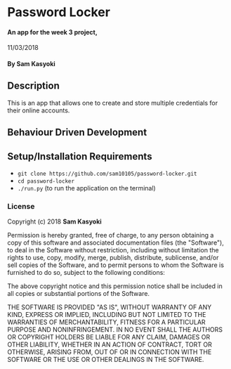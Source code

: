 # Password Locker

#### An app for the week 3 project,

11/03/2018

#### By **Sam Kasyoki**

## Description

This is an app that allows one to create and store multiple credentials for their online accounts.

## Behaviour Driven Development

## Setup/Installation Requirements

- `git clone https://github.com/sam10105/password-locker.git`
- `cd password-locker`
- `./run.py` (to run the application on the terminal)

### License

Copyright (c) 2018 **Sam Kasyoki**

Permission is hereby granted, free of charge, to any person obtaining a copy of this software and associated documentation files (the "Software"), to deal in the Software without restriction, including without limitation the rights to use, copy, modify, merge, publish, distribute, sublicense, and/or sell copies of the Software, and to permit persons to whom the Software is furnished to do so, subject to the following conditions:

The above copyright notice and this permission notice shall be included in all copies or substantial portions of the Software.

THE SOFTWARE IS PROVIDED "AS IS", WITHOUT WARRANTY OF ANY KIND, EXPRESS OR IMPLIED, INCLUDING BUT NOT LIMITED TO THE WARRANTIES OF MERCHANTABILITY, FITNESS FOR A PARTICULAR PURPOSE AND NONINFRINGEMENT. IN NO EVENT SHALL THE AUTHORS OR COPYRIGHT HOLDERS BE LIABLE FOR ANY CLAIM, DAMAGES OR OTHER LIABILITY, WHETHER IN AN ACTION OF CONTRACT, TORT OR OTHERWISE, ARISING FROM, OUT OF OR IN CONNECTION WITH THE SOFTWARE OR THE USE OR OTHER DEALINGS IN THE SOFTWARE.
